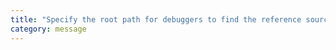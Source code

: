 ```yaml
---
title: "Specify the root path for debuggers to find the reference source code."
category: message
---
```

